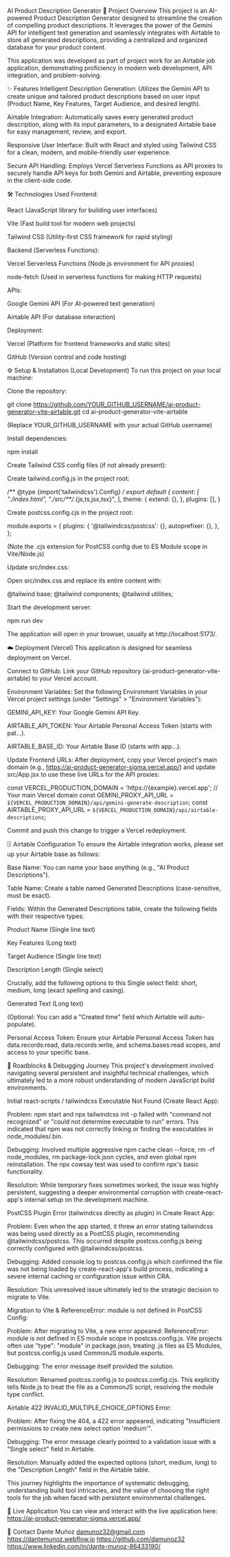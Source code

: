 AI Product Description Generator
🚀 Project Overview
This project is an AI-powered Product Description Generator designed to streamline the creation of compelling product descriptions. It leverages the power of the Gemini API for intelligent text generation and seamlessly integrates with Airtable to store all generated descriptions, providing a centralized and organized database for your product content.

This application was developed as part of project work for an Airtable job application, demonstrating proficiency in modern web development, API integration, and problem-solving.

✨ Features
Intelligent Description Generation: Utilizes the Gemini API to create unique and tailored product descriptions based on user input (Product Name, Key Features, Target Audience, and desired length).

Airtable Integration: Automatically saves every generated product description, along with its input parameters, to a designated Airtable base for easy management, review, and export.

Responsive User Interface: Built with React and styled using Tailwind CSS for a clean, modern, and mobile-friendly user experience.

Secure API Handling: Employs Vercel Serverless Functions as API proxies to securely handle API keys for both Gemini and Airtable, preventing exposure in the client-side code.

🛠️ Technologies Used
Frontend:

React (JavaScript library for building user interfaces)

Vite (Fast build tool for modern web projects)

Tailwind CSS (Utility-first CSS framework for rapid styling)

Backend (Serverless Functions):

Vercel Serverless Functions (Node.js environment for API proxies)

node-fetch (Used in serverless functions for making HTTP requests)

APIs:

Google Gemini API (For AI-powered text generation)

Airtable API (For database interaction)

Deployment:

Vercel (Platform for frontend frameworks and static sites)

GitHub (Version control and code hosting)

⚙️ Setup & Installation (Local Development)
To run this project on your local machine:

Clone the repository:

git clone https://github.com/YOUR_GITHUB_USERNAME/ai-product-generator-vite-airtable.git
cd ai-product-generator-vite-airtable

(Replace YOUR_GITHUB_USERNAME with your actual GitHub username)

Install dependencies:

npm install

Create Tailwind CSS config files (if not already present):

Create tailwind.config.js in the project root:

/** @type {import('tailwindcss').Config} */
export default {
  content: [
    "./index.html",
    "./src/**/*.{js,ts,jsx,tsx}",
  ],
  theme: {
    extend: {},
  },
  plugins: [],
}

Create postcss.config.cjs in the project root:

module.exports = {
  plugins: {
    '@tailwindcss/postcss': {},
    autoprefixer: {},
  },
};

(Note the .cjs extension for PostCSS config due to ES Module scope in Vite/Node.js)

Update src/index.css:

Open src/index.css and replace its entire content with:

@tailwind base;
@tailwind components;
@tailwind utilities;

Start the development server:

npm run dev

The application will open in your browser, usually at http://localhost:5173/.

☁️ Deployment (Vercel)
This application is designed for seamless deployment on Vercel.

Connect to GitHub: Link your GitHub repository (ai-product-generator-vite-airtable) to your Vercel account.

Environment Variables: Set the following Environment Variables in your Vercel project settings (under "Settings" > "Environment Variables"):

GEMINI_API_KEY: Your Google Gemini API Key.

AIRTABLE_API_TOKEN: Your Airtable Personal Access Token (starts with pat...).

AIRTABLE_BASE_ID: Your Airtable Base ID (starts with app...).

Update Frontend URLs: After deployment, copy your Vercel project's main domain (e.g., https://ai-product-generator-sigma.vercel.app/) and update src/App.jsx to use these live URLs for the API proxies:

const VERCEL_PRODUCTION_DOMAIN = 'https://{example}.vercel.app'; // Your main Vercel domain
const GEMINI_PROXY_API_URL = `${VERCEL_PRODUCTION_DOMAIN}/api/gemini-generate-description`;
const AIRTABLE_PROXY_API_URL = `${VERCEL_PRODUCTION_DOMAIN}/api/airtable-descriptions`;

Commit and push this change to trigger a Vercel redeployment.

🗄️ Airtable Configuration
To ensure the Airtable integration works, please set up your Airtable base as follows:

Base Name: You can name your base anything (e.g., "AI Product Descriptions").

Table Name: Create a table named Generated Descriptions (case-sensitive, must be exact).

Fields: Within the Generated Descriptions table, create the following fields with their respective types:

Product Name (Single line text)

Key Features (Long text)

Target Audience (Single line text)

Description Length (Single select)

Crucially, add the following options to this Single select field: short, medium, long (exact spelling and casing).

Generated Text (Long text)

(Optional: You can add a "Created time" field which Airtable will auto-populate).

Personal Access Token: Ensure your Airtable Personal Access Token has data.records:read, data.records:write, and schema.bases:read scopes, and access to your specific base.

🚧 Roadblocks & Debugging Journey
This project's development involved navigating several persistent and insightful technical challenges, which ultimately led to a more robust understanding of modern JavaScript build environments.

Initial react-scripts / tailwindcss Executable Not Found (Create React App):

Problem: npm start and npx tailwindcss init -p failed with "command not recognized" or "could not determine executable to run" errors. This indicated that npm was not correctly linking or finding the executables in node_modules/.bin.

Debugging: Involved multiple aggressive npm cache clean --force, rm -rf node_modules, rm package-lock.json cycles, and even global npm reinstallation. The npx cowsay test was used to confirm npx's basic functionality.

Resolution: While temporary fixes sometimes worked, the issue was highly persistent, suggesting a deeper environmental corruption with create-react-app's internal setup on the development machine.

PostCSS Plugin Error (tailwindcss directly as plugin) in Create React App:

Problem: Even when the app started, it threw an error stating tailwindcss was being used directly as a PostCSS plugin, recommending @tailwindcss/postcss. This occurred despite postcss.config.js being correctly configured with @tailwindcss/postcss.

Debugging: Added console.log to postcss.config.js which confirmed the file was not being loaded by create-react-app's build process, indicating a severe internal caching or configuration issue within CRA.

Resolution: This unresolved issue ultimately led to the strategic decision to migrate to Vite.

Migration to Vite & ReferenceError: module is not defined in PostCSS Config:

Problem: After migrating to Vite, a new error appeared: ReferenceError: module is not defined in ES module scope in postcss.config.js. Vite projects often use "type": "module" in package.json, treating .js files as ES Modules, but postcss.config.js used CommonJS module.exports.

Debugging: The error message itself provided the solution.

Resolution: Renamed postcss.config.js to postcss.config.cjs. This explicitly tells Node.js to treat the file as a CommonJS script, resolving the module type conflict.

Airtable 422 INVALID_MULTIPLE_CHOICE_OPTIONS Error:

Problem: After fixing the 404, a 422 error appeared, indicating "Insufficient permissions to create new select option 'medium'".

Debugging: The error message clearly pointed to a validation issue with a "Single select" field in Airtable.

Resolution: Manually added the expected options (short, medium, long) to the "Description Length" field in the Airtable table.

This journey highlights the importance of systematic debugging, understanding build tool intricacies, and the value of choosing the right tools for the job when faced with persistent environmental challenges.

🚀 Live Application
You can view and interact with the live application here:
https://ai-product-generator-sigma.vercel.app/ 

📧 Contact
Dante Muñoz
damunoz32@gmail.com
https://dantemunoz.webflow.io
https://github.com/damunoz32
https://www.linkedin.com/in/dante-munoz-86433190/